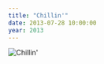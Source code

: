 ```yaml
---
title: "Chillin'"
date: 2013-07-28 10:00:00
year: 2013
---
```

<img src="{{'/files/2013/07/chillin.jpg' | relative_url}}" alt="Chillin'" class="centered">
